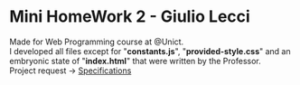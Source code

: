 # Mini HomeWork 2 - Giulio Lecci
Made for Web Programming course at @Unict. <br>
I developed all files except for "<b>constants.js</b>", "<b>provided-style.css</b>" and an embryonic state of "<b>index.html</b>" that were written by the Professor.<br>
Project request -> [Specifications](https://perceivelab.github.io/web-programming-course/homework)
